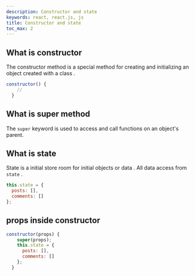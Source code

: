 ```yaml
---
description: Constructor and state
keywords: react, react.js, js
title: Constructor and state
toc_max: 2
---
```


## What is constructor
The constructor method is a special method for creating and initializing an object created with a class .

```js
constructor() {
    //
  }
```

## What is super method

The `super` keyword is used to access and call functions on an object's parent.

## What is state

State is a initial store room for initial objects or data . All data access from `state` .

```js
this.state = {
  posts: [],
  comments: []
};
```

## props inside constructor

```js
constructor(props) {
    super(props);
    this.state = {
      posts: [],
      comments: []
    };
  }
```
